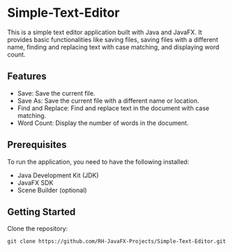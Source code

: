 # Simple-Text-Editor

This is a simple text editor application built with Java and JavaFX. It provides basic functionalities like saving files, saving files with a different name, finding and replacing text with case matching, and displaying word count.

## Features

- Save: Save the current file.
- Save As: Save the current file with a different name or location.
- Find and Replace: Find and replace text in the document with case matching.
- Word Count: Display the number of words in the document.

## Prerequisites

To run the application, you need to have the following installed:

- Java Development Kit (JDK)
- JavaFX SDK
- Scene Builder (optional)

## Getting Started

Clone the repository:

```shell
git clone https://github.com/RH-JavaFX-Projects/Simple-Text-Editor.git
